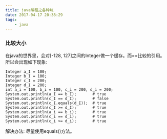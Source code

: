 ```yaml
---
title: java编程之各种坑
date: 2017-04-17 20:38:29
tags:
    - java
---
```


### 比较大小
在java的世界里，会对[-128, 127]之间的Integer做一个缓存。而==比较的引用。所以会出现如下现象:

```
Integer a_I = 100;
Integer b_I = 100;
Integer c_I = 200;
Integer d_I = 200;
int a_i = 100, b_i = 100, c_i = 200, d_i = 200;
System.out.println(a_I == b_I);       # true
System.out.println(c_I == d_I);       # false
System.out.println(c_I.equals(d_I));  # true
System.out.println(c_I >= d_I);       # true
System.out.println(a_i == b_i);       # true
System.out.println(c_i == d_i);       # true
System.out.println(c_i >= d_i);       # true
```
解决办法: 尽量使用equals()方法。